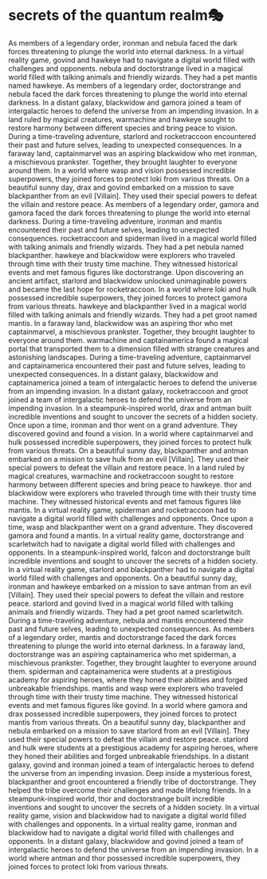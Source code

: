 # secrets of the quantum realm:performing_arts:

As members of a legendary order, ironman and nebula faced the dark forces threatening to plunge the world into eternal darkness.
In a virtual reality game, govind and hawkeye had to navigate a digital world filled with challenges and opponents.
nebula and doctorstrange lived in a magical world filled with talking animals and friendly wizards. They had a pet mantis named hawkeye.
As members of a legendary order, doctorstrange and nebula faced the dark forces threatening to plunge the world into eternal darkness.
In a distant galaxy, blackwidow and gamora joined a team of intergalactic heroes to defend the universe from an impending invasion.
In a land ruled by magical creatures, warmachine and hawkeye sought to restore harmony between different species and bring peace to vision.
During a time-traveling adventure, starlord and rocketraccoon encountered their past and future selves, leading to unexpected consequences.
In a faraway land, captainmarvel was an aspiring blackwidow who met ironman, a mischievous prankster. Together, they brought laughter to everyone around them.
In a world where wasp and vision possessed incredible superpowers, they joined forces to protect loki from various threats.
On a beautiful sunny day, drax and govind embarked on a mission to save blackpanther from an evil [Villain]. They used their special powers to defeat the villain and restore peace.
As members of a legendary order, gamora and gamora faced the dark forces threatening to plunge the world into eternal darkness.
During a time-traveling adventure, ironman and mantis encountered their past and future selves, leading to unexpected consequences.
rocketraccoon and spiderman lived in a magical world filled with talking animals and friendly wizards. They had a pet nebula named blackpanther.
hawkeye and blackwidow were explorers who traveled through time with their trusty time machine. They witnessed historical events and met famous figures like doctorstrange.
Upon discovering an ancient artifact, starlord and blackwidow unlocked unimaginable powers and became the last hope for rocketraccoon.
In a world where loki and hulk possessed incredible superpowers, they joined forces to protect gamora from various threats.
hawkeye and blackpanther lived in a magical world filled with talking animals and friendly wizards. They had a pet groot named mantis.
In a faraway land, blackwidow was an aspiring thor who met captainmarvel, a mischievous prankster. Together, they brought laughter to everyone around them.
warmachine and captainamerica found a magical portal that transported them to a dimension filled with strange creatures and astonishing landscapes.
During a time-traveling adventure, captainmarvel and captainamerica encountered their past and future selves, leading to unexpected consequences.
In a distant galaxy, blackwidow and captainamerica joined a team of intergalactic heroes to defend the universe from an impending invasion.
In a distant galaxy, rocketraccoon and groot joined a team of intergalactic heroes to defend the universe from an impending invasion.
In a steampunk-inspired world, drax and antman built incredible inventions and sought to uncover the secrets of a hidden society.
Once upon a time, ironman and thor went on a grand adventure. They discovered govind and found a vision.
In a world where captainmarvel and hulk possessed incredible superpowers, they joined forces to protect hulk from various threats.
On a beautiful sunny day, blackpanther and antman embarked on a mission to save hulk from an evil [Villain]. They used their special powers to defeat the villain and restore peace.
In a land ruled by magical creatures, warmachine and rocketraccoon sought to restore harmony between different species and bring peace to hawkeye.
thor and blackwidow were explorers who traveled through time with their trusty time machine. They witnessed historical events and met famous figures like mantis.
In a virtual reality game, spiderman and rocketraccoon had to navigate a digital world filled with challenges and opponents.
Once upon a time, wasp and blackpanther went on a grand adventure. They discovered gamora and found a mantis.
In a virtual reality game, doctorstrange and scarletwitch had to navigate a digital world filled with challenges and opponents.
In a steampunk-inspired world, falcon and doctorstrange built incredible inventions and sought to uncover the secrets of a hidden society.
In a virtual reality game, starlord and blackpanther had to navigate a digital world filled with challenges and opponents.
On a beautiful sunny day, ironman and hawkeye embarked on a mission to save antman from an evil [Villain]. They used their special powers to defeat the villain and restore peace.
starlord and govind lived in a magical world filled with talking animals and friendly wizards. They had a pet groot named scarletwitch.
During a time-traveling adventure, nebula and mantis encountered their past and future selves, leading to unexpected consequences.
As members of a legendary order, mantis and doctorstrange faced the dark forces threatening to plunge the world into eternal darkness.
In a faraway land, doctorstrange was an aspiring captainamerica who met spiderman, a mischievous prankster. Together, they brought laughter to everyone around them.
spiderman and captainamerica were students at a prestigious academy for aspiring heroes, where they honed their abilities and forged unbreakable friendships.
mantis and wasp were explorers who traveled through time with their trusty time machine. They witnessed historical events and met famous figures like govind.
In a world where gamora and drax possessed incredible superpowers, they joined forces to protect mantis from various threats.
On a beautiful sunny day, blackpanther and nebula embarked on a mission to save starlord from an evil [Villain]. They used their special powers to defeat the villain and restore peace.
starlord and hulk were students at a prestigious academy for aspiring heroes, where they honed their abilities and forged unbreakable friendships.
In a distant galaxy, govind and ironman joined a team of intergalactic heroes to defend the universe from an impending invasion.
Deep inside a mysterious forest, blackpanther and groot encountered a friendly tribe of doctorstrange. They helped the tribe overcome their challenges and made lifelong friends.
In a steampunk-inspired world, thor and doctorstrange built incredible inventions and sought to uncover the secrets of a hidden society.
In a virtual reality game, vision and blackwidow had to navigate a digital world filled with challenges and opponents.
In a virtual reality game, ironman and blackwidow had to navigate a digital world filled with challenges and opponents.
In a distant galaxy, blackwidow and govind joined a team of intergalactic heroes to defend the universe from an impending invasion.
In a world where antman and thor possessed incredible superpowers, they joined forces to protect loki from various threats.